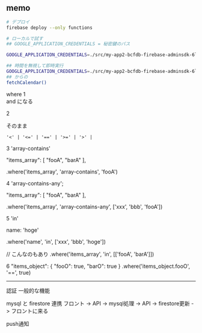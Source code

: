 ## memo

```bash
# デプロイ
firebase deploy --only functions

# ローカルで試す
## GOOGLE_APPLICATION_CREDENTIALS = 秘密鍵のパス

GOOGLE_APPLICATION_CREDENTIALS=./src/my-app2-bcfdb-firebase-adminsdk-6l97u-c66fd3d0f2.json firebase serve --only functions

## 時間を無視して即時実行
GOOGLE_APPLICATION_CREDENTIALS=./src/my-app2-bcfdb-firebase-adminsdk-6l97u-c66fd3d0f2.json firebase functions:shell
## からの
fetchCalendar()
```


where
1  
and になる

2

そのまま
```
'<' | '<=' | '==' | '>=' | '>' |
```

3
'array-contains' 

"items_array": [
  "fooA",
  "barA"
],

.where('items_array', 'array-contains', 'fooA')


4
'array-contains-any';

  "items_array": [
    "fooA",
    "barA"
  ],

.where('items_array', 'array-contains-any', ['xxx', 'bbb', 'fooA'])


5
'in' 

name: 'hoge'

.where('name', 'in', ['xxx', 'bbb', 'hoge'])

// こんなのもあり
.where('items_array', 'in', [['fooA', 'barA']])


6
"items_object": {
  "fooO": true,
  "barO": true
}
.where('items_object.fooO', '==', true)


---------------
認証
一般的な機能

mysql と firestore 連携
  フロント -> API -> mysql処理 -> API -> firestore更新 -> フロントに来る


push通知
